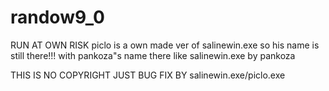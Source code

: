 # randow9_0
RUN AT OWN RISK
piclo is a own made ver of salinewin.exe so his name is still there!!! with pankoza"s name there like salinewin.exe by pankoza



THIS IS NO COPYRIGHT JUST BUG FIX BY salinewin.exe/piclo.exe
